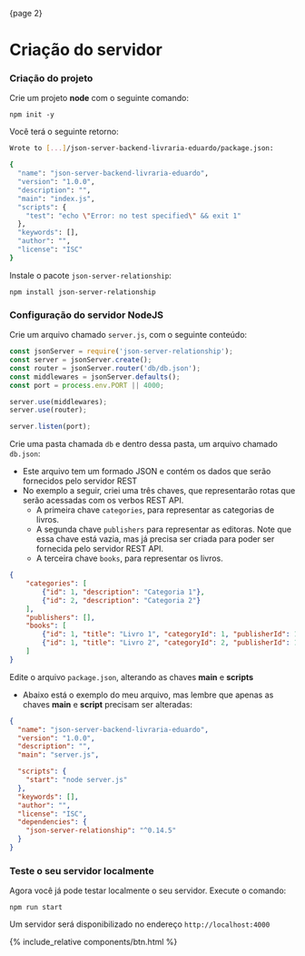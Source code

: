 {page 2}
# Criação do servidor

### Criação do projeto

Crie um projeto **node** com o seguinte comando:

```
npm init -y
```

Você terá o seguinte retorno:

```bash
Wrote to [...]/json-server-backend-livraria-eduardo/package.json:

{
  "name": "json-server-backend-livraria-eduardo",
  "version": "1.0.0",
  "description": "",
  "main": "index.js",
  "scripts": {
    "test": "echo \"Error: no test specified\" && exit 1"
  },
  "keywords": [],
  "author": "",
  "license": "ISC"
}
```

Instale o pacote `json-server-relationship`:

```
npm install json-server-relationship
```

### Configuração do servidor NodeJS

Crie um arquivo chamado `server.js`, com o seguinte conteúdo:

```javascript
const jsonServer = require('json-server-relationship');
const server = jsonServer.create();
const router = jsonServer.router('db/db.json');
const middlewares = jsonServer.defaults();
const port = process.env.PORT || 4000;

server.use(middlewares);
server.use(router);

server.listen(port);
```

Crie uma pasta chamada `db` e dentro dessa pasta, um arquivo chamado `db.json`:

* Este arquivo tem um formado JSON e contém os dados que serão fornecidos pelo servidor REST
* No exemplo a seguir, criei uma três chaves, que representarão rotas que serão acessadas com os verbos REST API.
  * A primeira chave `categories`, para representar as categorias de livros.
  * A segunda chave `publishers` para representar as editoras. Note que essa chave está vazia, mas já precisa ser criada para poder ser fornecida pelo servidor REST API.
  * A terceira chave `books`, para representar os livros.

```json
{
    "categories": [
        {"id": 1, "description": "Categoria 1"},
        {"id": 2, "description": "Categoria 2"}
    ],
    "publishers": [],
    "books": [
        {"id": 1, "title": "Livro 1", "categoryId": 1, "publisherId": 1},
        {"id": 1, "title": "Livro 2", "categoryId": 2, "publisherId": 1}
    ]
}
```

Edite o arquivo `package.json`, alterando as chaves **main** e **scripts**

* Abaixo está o exemplo do meu arquivo, mas lembre que apenas as chaves **main** e **script** precisam ser alteradas:

```json
{
  "name": "json-server-backend-livraria-eduardo",
  "version": "1.0.0",
  "description": "",
  "main": "server.js",

  "scripts": {
    "start": "node server.js"
  },
  "keywords": [],
  "author": "",
  "license": "ISC",
  "dependencies": {
    "json-server-relationship": "^0.14.5"
  }
}
```

### Teste o seu servidor localmente

Agora você já pode testar localmente o seu servidor. Execute o comando:

```
npm run start
```

Um servidor será disponibilizado no endereço `http://localhost:4000`

{% include_relative components/btn.html %}
